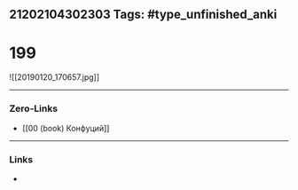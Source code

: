 21202104302303
Tags: #type_unfinished_anki 
---
# 199

![[20190120_170657.jpg]]

---
### Zero-Links
- [[00 (book) Конфуций]]
---
### Links
-